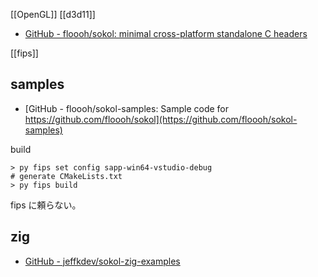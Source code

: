 [[OpenGL]]
[[d3d11]]

-   [GitHub - floooh/sokol: minimal cross-platform standalone C headers](https://github.com/floooh/sokol)

[[fips]]

## samples
-   [GitHub - floooh/sokol-samples: Sample code for https://github.com/floooh/sokol](https://github.com/floooh/sokol-samples)


build
```
> py fips set config sapp-win64-vstudio-debug
# generate CMakeLists.txt
> py fips build
```

fips に頼らない。

## zig
- [GitHub - jeffkdev/sokol-zig-examples](https://github.com/jeffkdev/sokol-zig-examples)

